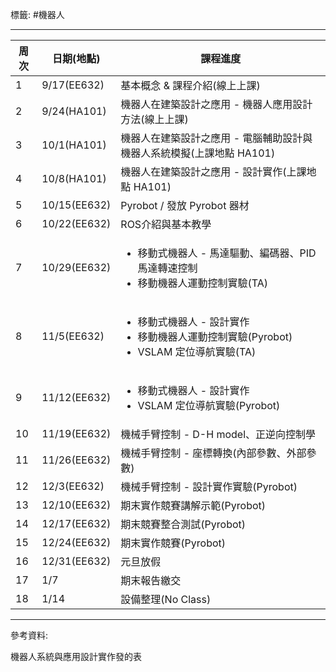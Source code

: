 標籤: #機器人 

---

| 周次 | 日期(地點)   | 課程進度                                                                                          |
| ---- | ------------ | ------------------------------------------------------------------------------------------------- |
| 1    | 9/17(EE632)  | 基本概念 & 課程介紹(線上上課)                                                                     |
| 2    | 9/24(HA101)  | 機器人在建築設計之應用 - 機器人應用設計方法(線上上課)                                             |
| 3    | 10/1(HA101)  | 機器人在建築設計之應用 - 電腦輔助設計與機器人系統模擬(上課地點 HA101)                             |
| 4    | 10/8(HA101)  | 機器人在建築設計之應用 - 設計實作(上課地點 HA101)                                                 |
| 5    | 10/15(EE632) | Pyrobot / 發放 Pyrobot 器材                                                                       |
| 6    | 10/22(EE632) | ROS介紹與基本教學                                                                                 |
| 7    | 10/29(EE632) | <ul><li>移動式機器人 - 馬達驅動、編碼器、PID 馬達轉速控制<li>移動機器人運動控制實驗(TA)</ul>      |
| 8    | 11/5(EE632)  | <ul><li>移動式機器人 - 設計實作<li>移動機器人運動控制實驗(Pyrobot)<li>VSLAM 定位導航實驗(TA)</ul> |
| 9    | 11/12(EE632) | <ul><li>移動式機器人 - 設計實作<li>VSLAM 定位導航實驗(Pyrobot)</ul>                               |
| 10   | 11/19(EE632) | 機械手臂控制 - D-H model、正逆向控制學                                                            |
| 11   | 11/26(EE632) | 機械手臂控制 - 座標轉換(內部參數、外部參數)                                                       |
| 12   | 12/3(EE632)  | 機械手臂控制 - 設計實作實驗(Pyrobot)                                                              |
| 13   | 12/10(EE632) | 期末實作競賽講解示範(Pyrobot)                                                                     |
| 14   | 12/17(EE632) | 期末競賽整合測試(Pyrobot)                                                                         |
| 15   | 12/24(EE632) | 期末實作競賽(Pyrobot)                                                                             |
| 16   | 12/31(EE632) | 元旦放假                                                                                          |
| 17   | 1/7          | 期末報告繳交                                                                                      |
| 18   | 1/14         | 設備整理(No Class)                                                                                                  |

---

參考資料:

機器人系統與應用設計實作發的表